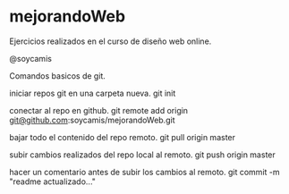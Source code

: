 mejorandoWeb
============

Ejercicios realizados en el curso de diseño web online.

@soycamis

Comandos basicos de git.

iniciar repos git en una carpeta nueva.
git init

conectar al repo en github.
git remote add origin git@github.com:soycamis/mejorandoWeb.git

bajar todo el contenido del repo remoto.
git pull origin master

subir cambios realizados del repo local al remoto.
git push origin master

hacer un comentario antes de subir los cambios al remoto.
git commit -m "readme actualizado..."
